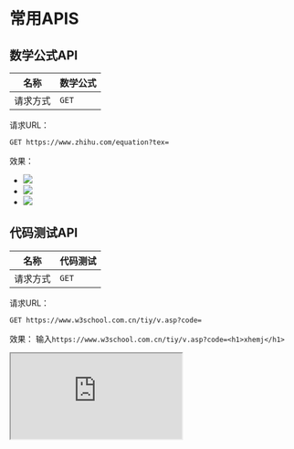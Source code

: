 # 常用APIS
## 数学公式API
名称 | 数学公式
------- | -------
请求方式 | `GET`
请求URL：
```html
GET https://www.zhihu.com/equation?tex=
```
效果：
- ![](https://www.zhihu.com/equation?tex=E=mc^2)
- ![](https://www.zhihu.com/equation?tex=xhemj)
- ![](https://www.zhihu.com/equation?tex=123456789)
## 代码测试API
名称 | 代码测试
------- | -------
请求方式 | `GET`
请求URL：
```html
GET https://www.w3school.com.cn/tiy/v.asp?code=
```
效果：
输入`https://www.w3school.com.cn/tiy/v.asp?code=<h1>xhemj</h1>`
<iframe src="https://www.w3school.com.cn/tiy/v.asp?code=%3Ch1%3Exhemj%3C/h1%3E"></iframe>